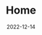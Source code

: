 ---
title: Home
projectLink: https://home.codenime.xyz/
description: My personal website.
date: "2022-12-14"
icon: "/app_icons/home.png"
stacks: 
  - nextjs
  - chakra-ui
---
